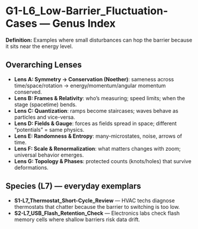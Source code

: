 # G1-L6_Low-Barrier_Fluctuation-Cases — Genus Index
**Definition:** Examples where small disturbances can hop the barrier because it sits near the energy level.

## Overarching Lenses

- **Lens A: Symmetry -> Conservation (Noether)**: sameness across time/space/rotation → energy/momentum/angular momentum conserved.
- **Lens B: Frames & Relativity**: who’s measuring; speed limits; when the stage (spacetime) bends.
- **Lens C: Quantization**: ramps become staircases; waves behave as particles and vice-versa.
- **Lens D: Fields & Gauge**: forces as fields spread in space; different “potentials” = same physics.
- **Lens E: Randomness & Entropy**: many-microstates, noise, arrows of time.
- **Lens F: Scale & Renormalization**: what matters changes with zoom; universal behavior emerges.
- **Lens G: Topology & Phases**: protected counts (knots/holes) that survive deformations.

## Species (L7) — everyday exemplars
- **S1-L7_Thermostat_Short-Cycle_Review** — HVAC techs diagnose thermostats that chatter because the barrier to switching is too low.
- **S2-L7_USB_Flash_Retention_Check** — Electronics labs check flash memory cells where shallow barriers risk data drift.
